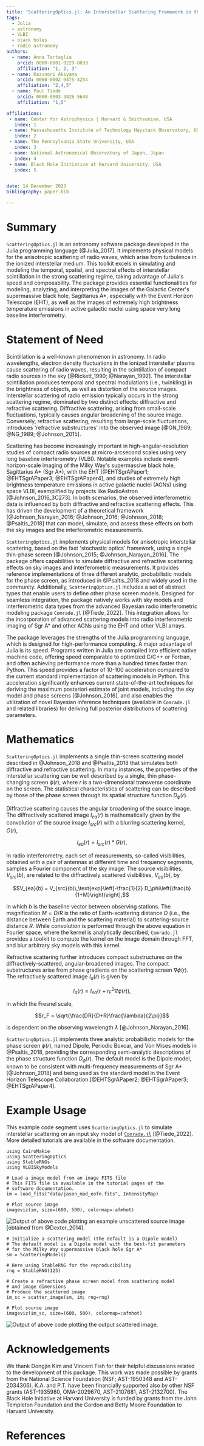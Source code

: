 ```yaml
---
title: 'ScatteringOptics.jl: An Interstellar Scattering Framework in the Julia Programming Language'
tags:
  - Julia
  - astronomy
  - VLBI
  - black holes
  - radio astronomy
authors:
  - name: Anna Tartaglia
    orcid: 0000-0001-9229-8833
    affiliation: "1, 2, 3"
  - name: Kazunori Akiyama
    orcid: 0000-0002-9475-4254
    affiliation: "2,4,5"
  - name: Paul Tiede
    orcid: 0000-0003-3826-5648
    affiliation: "1,5"

affiliations:
 - name: Center for Astrophysics | Harvard & Smithsonian, USA
   index: 1
 - name: Massachusetts Institute of Technology Haystack Observatory, USA
   index: 2
 - name: The Pennsylvania State University, USA
   index: 3
 - name: National Astronomical Observatory of Japan, Japan
   index: 4
 - name: Black Hole Initiative at Harvard University, USA
   index: 5


date: 14 December 2023
bibliography: paper.bib

---
```


# Summary
`ScatteringOptics.jl` is an astronomy software package developed in the Julia programming language [@Julia_2017].
It implements physical models for the anisotropic scattering of radio waves, which arise from turbulence in the ionized interstellar medium.
This toolkit excels in simulating and modeling the temporal, spatial, and spectral effects of interstellar scintillation in the strong scattering regime, taking advantage of Julia's speed and composability.
The package provides essential functionalities for modeling, analyzing, and interpreting the images of the Galactic Center's supermassive black hole, Sagittarius A*, especially with the Event Horizon Telescope (EHT), as well as the images of extremely high brightness temperature emissions in active galactic nuclei using space very long baseline interferometry.

# Statement of Need
Scintillation is a well-known phenomenon in astronomy. In radio wavelengths, electron density fluctuations in the ionized interstellar plasma cause scattering of radio waves, resulting in the scintillation of compact radio sources in the sky [@Rickett_1990; @Narayan_1992]. The interstellar scintillation produces temporal and spectral modulations (i.e., twinkling) in the brightness of objects, as well as distortion of the source images.
Interstellar scattering of radio emission typically occurs in the strong scattering regime, dominated by two distinct effects: diffractive and refractive scattering. Diffractive scattering, arising from small-scale fluctuations, typically causes angular broadening of the source image. Conversely, refractive scattering, resulting from large-scale fluctuations, introduces 'refractive substructures' into the observed image [@GN_1989; @NG_1989; @Johnson_2015].

Scattering has become increasingly important in high-angular-resolution studies of compact radio sources at micro-arcsecond scales using very long baseline interferometry (VLBI).
Notable examples include event-horizon-scale imaging of the Milky Way's supermassive black hole, Sagittarius A* (Sgr A*), with the EHT [@EHTSgrAPaper1; @EHTSgrAPaper3; @EHTSgrAPaper4], and studies of extremely high brightness temperature emissions in active galactic nuclei (AGNs) using space VLBI, exemplified by projects like RadioAstron [@Johnson_2016_3C273].
In both scenarios, the observed interferometric data is influenced by both diffractive and refractive scattering effects.
This has driven the development of a theoretical framework [@Johnson_Narayan_2016; @Johnson_2016; @Johnson_2018; @Psaltis_2018] that can model, simulate, and assess these effects on both the sky images and the interferometric measurements.

`ScatteringOptics.jl` implements physical models for anisotropic interstellar scattering, based on the fast 'stochastic optics' framework, using a single thin-phase screen [@Johnson_2015; @Johnson_Narayan_2016]. The package offers capabilities to simulate diffractive and refractive scattering effects on sky images and interferometric measurements. It provides reference implementations of three different analytic, probabilistic models for the phase screen, as introduced in @Psaltis_2018 and widely used in the community. Additionally, `ScatteringOptics.jl` includes a set of abstract types that enable users to define other phase screen models. Designed for seamless integration, the package natively works with sky models and interferometric data types from the advanced Bayesian radio interferometric modeling package `Comrade.jl` [@Tiede_2022]. This integration allows for the incorporation of advanced scattering models into radio interferometric imaging of Sgr A* and other AGNs using the EHT and other VLBI arrays.

The package leverages the strengths of the Julia programming language, which is designed for high-performance computing. A major advantage of Julia is its speed. Programs written in Julia are compiled into efficient native machine code, offering speed comparable to optimized C/C++ or Fortran, and often achieving performance more than a hundred times faster than Python. This speed provides a factor of 10-100 acceleration compared to the current standard implementation of scattering models in Python. This acceleration significantly enhances current state-of-the-art techniques for deriving the maximum posteriori estimate of joint models, including the sky model and phase screens [@Johnson_2016], and also enables the utilization of novel Bayesian inference techniques (available in `Comrade.jl` and related libraries) for deriving full posterior distributions of scattering parameters.

# Mathematics
`ScatteringOptics.jl` implements a single thin-screen scattering model described in @Johnson_2018 and @Psaltis_2018 that simulates both diffractive and refractive scattering. In many instances, the properties of the interstellar scattering can be well described by a single, thin phase-changing screen $\phi(r)$, where $r$ is a two-dimensional transverse coordinate on the screen. The statistical characteristics of scattering can be described by those of the phase screen through its spatial structure function $D_\phi(r)$.

Diffractive scattering causes the angular broadening of the source image.
The diffractively scattered image ${I_{ea}}(r)$ is mathematically given by the convolution of the source image ${I_{src}}(r)$ with a blurring scattering kernel, ${G}(r)$,

$${I_{ea}}(r) = {I_{src}}(r) * {G}(r),$$

In radio interferometry, each set of measurements, so-called visibilities, obtained with a pair of antennas at different time and frequency segments, samples a Fourier component of the sky image. The source visibilities, $V_{src}(b)$, are related to the diffractively scattered visibilities, $V_{ea}(b)$, by

$$V_{ea}(b) = V_{src}(b)\,\text{exp}\left[-\frac{1}{2} D_\phi\left(\frac{b}{1+M}\right)\right],$$

in which $b$ is the baseline vector between observing stations. The magnification $M=D/R$ is the ratio of Earth-scattering distance $D$ (i.e., the distance between Earth and the scattering material) to scattering-source distance $R$. While convolution is performed through the above equation in Fourier space, where the kernel is analytically described, `Comrade.jl` provides a toolkit to compute the kernel on the image domain through FFT, and blur arbitrary sky models with this kernel.

Refractive scattering further introduces compact substructures on the diffractively-scattered, angular-broadened images.
The compact substructures arise from phase gradients on the scattering screen $\nabla \phi(r)$.
The refractively scattered image ${I_{a}}(r)$ is given by

$${I_{a}}(r) \approx {I_{ea}}(r + r_F^2 \nabla \phi(r)),$$

in which the Fresnel scale,

$$r_F = \sqrt{\frac{DR}{D+R}\frac{\lambda}{2\pi}}$$

is dependent on the observing wavelength $\lambda$ [@Johnson_Narayan_2016].

`ScatteringOptics.jl` implements three analytic probabilistic models for the phase screen $\phi(r)$, named Dipole, Periodic Boxcar, and Von Mises models in @Psaltis_2018, providing the corresponding semi-analytic descriptions of the phase structure function $D_\phi(r)$. The default model is the Dipole model, known to be consistent with multi-frequency measurements of Sgr A* [@Johnson_2018] and being used as the standard model in the Event Horizon Telescope Collaboration [@EHTSgrAPaper2; @EHTSgrAPaper3; @EHTSgrAPaper4].

# Example Usage
This example code segment uses `ScatteringOptics.jl` to simulate interstellar scattering on an input sky model of [`Comrade.jl`](https://github.com/ptiede/Comrade.jl) [@Tiede_2022]. More detailed tutorials are available in the software documentation.

```
using CairoMakie
using ScatteringOptics
using StableRNGs
using VLBISkyModels

# Load a image model from an image FITS file
# This FITS file is available in the tutorial pages of the
# software documentation.
im = load_fits("data/jason_mad_eofn.fits", IntensityMap)

# Plot source image
imageviz(im, size=(600, 500), colormap=:afmhot)
```
![Output of above code plotting an example unscattered source image [obtained from @Dexter_2014].](images/src.png)

```
# Initialize a scattering model (the default is a Dipole model)
# The default model is a Dipole model with the best-fit parameters
# for the Milky Way supermassive black hole Sgr A*
sm = ScatteringModel()

# Here using StableRNG for the reproducibility
rng = StableRNG(123)

# Create a refractive phase screen model from scattering model
# and image dimensions
# Produce the scattered image
im_sc = scatter_image(sm, im; rng=rng)

# Plot source image
imageviz(im_sc, size=(600, 500), colormap=:afmhot)
```
![Output of above code plotting the output scattered image.](images/avg.png)

# Acknowledgements
We thank Dongjin Kim and Vincent Fish for their helpful discussions related to the development of this package.
This work was made possible by grants from the National Science Foundation (NSF; AST-1950348 and AST-2034306).
K.A. and P.T. have been financially supported also by other NSF grants (AST-1935980, OMA-2029670, AST-2107681, AST-2132700).
The Black Hole Initiative at Harvard University is funded by grants from the John Templeton Foundation and the Gordon and Betty Moore Foundation to Harvard University.

# References
